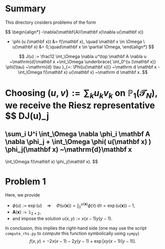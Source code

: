 # Summary
This directory cnsiders problems of the form

$$
\begin{align*}
-\nabla(\mathbf{A}(\mathbf x)\nabla u(\mathbf x))
+ \phi (u (\mathbf x))
&=
f(\mathbf x),
\quad
\mathbf x \in \Omega
\\
u(\mathbf x) &= 0,\quad\mathbf x \in \partial \Omega,
\end{align*}
$$

$$
J(u) :=
\frac12 \int_\Omega \nabla u^\top \mathbf A \nabla u ~\mathrm{d}\mathbf x
+\int_\Omega
\underbrace{
      \int_0^{u (\mathbf x)} \phi(\tau)
    ~\mathrm{d} \tau
}_{=: \Phi(u(\mathbf x))}
~\mathrm d \mathbf x -
\int_\Omega f(\mathbf x) u(\mathbf x) ~\mathrm d \mathbf x.
$$

Choosing $(u, v) := \sum_k u_k v_k$ on $\mathbb P_1 (\mathcal T_N)$,
we receive the Riesz representative
$$
DJ(u)_j
=
\sum_i U^i \int_\Omega \nabla \phi_i \mathbf A \nabla \phi_j
+
\int_\Omega \phi( u(\mathbf x) ) \phi_j(\mathbf x) ~\mathrm{d}\mathbf x
-
\int_\Omega f(\mathbf x) \phi_j(\mathbf x).
$$

# Problem 1
Here, we provide
- $\phi(u) := \exp (u) \quad \Rightarrow \quad \Phi(u(\mathbf x)) = \int_0^{u(\mathbf x)} \phi(\tau)~\mathrm d \tau = \exp (u(\mathbf x)) - 1$,
- $\mathbf A (\mathbf x) := \mathbb 1_{2\times 2}$,
- and impose the solution $u(x,y) := x(x-1)y(y-1)$.

In conclusion, this implies the right-hand side
(one may use the script `compute_rhs.py` to compute this function symbolically using `sympy`)
$$
f(x,y)=-2x(x - 1) - 2y(y - 1) + \exp \big[xy(x - 1)(y - 1)\big].
$$